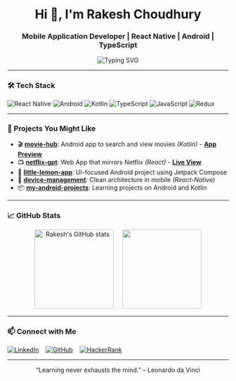 <!-- Banner -->
<h1 align="center">Hi 👋, I'm Rakesh Choudhury</h1>
<h3 align="center">Mobile Application Developer | React Native | Android | TypeScript</h3>

<p align="center">
  <img src="https://readme-typing-svg.demolab.com?font=Fira+Code&size=20&pause=1000&center=true&vCenter=true&width=600&lines=React+Native+Developer;Android+Developer+(Kotlin);TypeScript+%7C+JavaScript+%7C+Redux+%7C+React;Building+cross-platform+mobile+apps" alt="Typing SVG" />
</p>

---

### 🛠️ Tech Stack

![React Native](https://img.shields.io/badge/React_Native-20232A?style=for-the-badge&logo=react&logoColor=61DAFB)
![Android](https://img.shields.io/badge/Android-3DDC84?style=for-the-badge&logo=android&logoColor=white)
![Kotlin](https://img.shields.io/badge/Kotlin-7F52FF?style=for-the-badge&logo=kotlin&logoColor=white)
![TypeScript](https://img.shields.io/badge/TypeScript-007ACC?style=for-the-badge&logo=typescript&logoColor=white)
![JavaScript](https://img.shields.io/badge/JavaScript-F7DF1E?style=for-the-badge&logo=javascript&logoColor=black)
![Redux](https://img.shields.io/badge/Redux-593D88?style=for-the-badge&logo=redux&logoColor=white)

---

### 🚀 Projects You Might Like

- 🎬 [**movie-hub**](https://github.com/rkchoudhury/movie-hub): Android app to search and view movies *(Kotlin)* - [**App Preview**](https://github.com/user-attachments/assets/3efc4ac2-d2cf-4925-a406-cc97ceffc6a3)
- 📺 [**netflix-gpt**](https://github.com/rkchoudhury/netflix-gpt): Web App that mirrors Netflix *(React)* - [**Live View**](https://netflixgpt-c1dd2.web.app)
- 🍋 [**little-lemon-app**](https://github.com/rkchoudhury/little-lemon-app): UI-focused Android project using Jetpack Compose
- 📱 [**device-management**](https://github.com/rkchoudhury/device-management): Clean architecture in mobile *(React-Native)*
- 📦 [**my-android-projects**](https://github.com/rkchoudhury/my-android-projects): Learning projects on Android and Kotlin

---

### 📈 GitHub Stats

<p align="center">
  <img src="https://github-readme-stats.vercel.app/api?username=rkchoudhury&show_icons=true&theme=react" alt="Rakesh's GitHub stats" height="180" /> &nbsp;&nbsp;&nbsp;
  <img src="https://github-readme-stats.vercel.app/api/top-langs/?username=rkchoudhury&layout=compact&theme=react" height="180" />
</p>

---

### 📫 Connect with Me

[![LinkedIn](https://img.shields.io/badge/LinkedIn-blue?style=for-the-badge&logo=linkedin&logoColor=white)](https://www.linkedin.com/in/rakchoudhury/) &nbsp;&nbsp;
[![GitHub](https://img.shields.io/badge/GitHub-black?style=for-the-badge&logo=github&logoColor=white)](https://github.com/rkchoudhury) &nbsp;&nbsp;
[![HackerRank](https://img.shields.io/badge/HackerRank-black?style=for-the-badge&logo=hackerrank)](https://www.hackerrank.com/profile/rakeshchoudhury3)

---

<p align="center">
  “Learning never exhausts the mind.” – Leonardo da Vinci
</p>

<!--
**rkchoudhury/rkchoudhury** is a ✨ _special_ ✨ repository because its `README.md` (this file) appears on your GitHub profile.

Here are some ideas to get you started:

- 🔭 I’m currently working on ...
- 🌱 I’m currently learning ...
- 👯 I’m looking to collaborate on ...
- 🤔 I’m looking for help with ...
- 💬 Ask me about ...
- 📫 How to reach me: ...
- 😄 Pronouns: ...
- ⚡ Fun fact: ...
-->
